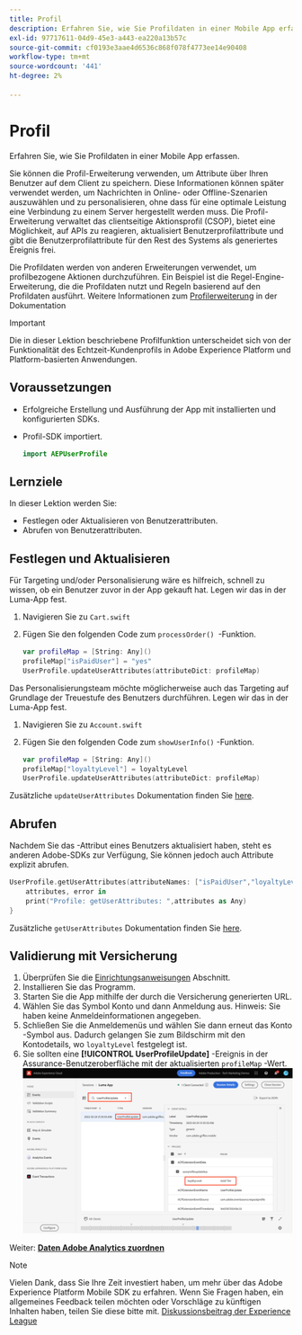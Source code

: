 ```yaml
---
title: Profil
description: Erfahren Sie, wie Sie Profildaten in einer Mobile App erfassen.
exl-id: 97717611-04d9-45e3-a443-ea220a13b57c
source-git-commit: cf0193e3aae4d6536c868f078f4773ee14e90408
workflow-type: tm+mt
source-wordcount: '441'
ht-degree: 2%

---
```


# Profil

Erfahren Sie, wie Sie Profildaten in einer Mobile App erfassen.

Sie können die Profil-Erweiterung verwenden, um Attribute über Ihren Benutzer auf dem Client zu speichern. Diese Informationen können später verwendet werden, um Nachrichten in Online- oder Offline-Szenarien auszuwählen und zu personalisieren, ohne dass für eine optimale Leistung eine Verbindung zu einem Server hergestellt werden muss. Die Profil-Erweiterung verwaltet das clientseitige Aktionsprofil (CSOP), bietet eine Möglichkeit, auf APIs zu reagieren, aktualisiert Benutzerprofilattribute und gibt die Benutzerprofilattribute für den Rest des Systems als generiertes Ereignis frei.

Die Profildaten werden von anderen Erweiterungen verwendet, um profilbezogene Aktionen durchzuführen. Ein Beispiel ist die Regel-Engine-Erweiterung, die die Profildaten nutzt und Regeln basierend auf den Profildaten ausführt. Weitere Informationen zum [Profilerweiterung](https://aep-sdks.gitbook.io/docs/foundation-extensions/profile) in der Dokumentation

>[!IMPORTANT]
>
>Die in dieser Lektion beschriebene Profilfunktion unterscheidet sich von der Funktionalität des Echtzeit-Kundenprofils in Adobe Experience Platform und Platform-basierten Anwendungen.


## Voraussetzungen

* Erfolgreiche Erstellung und Ausführung der App mit installierten und konfigurierten SDKs.
* Profil-SDK importiert.

   ```swift
   import AEPUserProfile
   ```

## Lernziele

In dieser Lektion werden Sie:

* Festlegen oder Aktualisieren von Benutzerattributen.
* Abrufen von Benutzerattributen.


## Festlegen und Aktualisieren

Für Targeting und/oder Personalisierung wäre es hilfreich, schnell zu wissen, ob ein Benutzer zuvor in der App gekauft hat. Legen wir das in der Luma-App fest.

1. Navigieren Sie zu `Cart.swift`

1. Fügen Sie den folgenden Code zum `processOrder() `-Funktion.

   ```swift
   var profileMap = [String: Any]()
   profileMap["isPaidUser"] = "yes"
   UserProfile.updateUserAttributes(attributeDict: profileMap)
   ```

Das Personalisierungsteam möchte möglicherweise auch das Targeting auf Grundlage der Treuestufe des Benutzers durchführen. Legen wir das in der Luma-App fest.

1. Navigieren Sie zu `Account.swift`

1. Fügen Sie den folgenden Code zum `showUserInfo()` -Funktion.

   ```swift
   var profileMap = [String: Any]()
   profileMap["loyaltyLevel"] = loyaltyLevel
   UserProfile.updateUserAttributes(attributeDict: profileMap)
   ```

Zusätzliche `updateUserAttributes` Dokumentation finden Sie [here](https://aep-sdks.gitbook.io/docs/foundation-extensions/profile/profile-api-references#update-user-attributes).

## Abrufen

Nachdem Sie das -Attribut eines Benutzers aktualisiert haben, steht es anderen Adobe-SDKs zur Verfügung, Sie können jedoch auch Attribute explizit abrufen.

```swift
UserProfile.getUserAttributes(attributeNames: ["isPaidUser","loyaltyLevel"]){
    attributes, error in
    print("Profile: getUserAttributes: ",attributes as Any)
}
```

Zusätzliche `getUserAttributes` Dokumentation finden Sie [here](https://aep-sdks.gitbook.io/docs/foundation-extensions/profile/profile-api-references#get-user-attributes).

## Validierung mit Versicherung

1. Überprüfen Sie die [Einrichtungsanweisungen](assurance.md) Abschnitt.
1. Installieren Sie das Programm.
1. Starten Sie die App mithilfe der durch die Versicherung generierten URL.
1. Wählen Sie das Symbol Konto und dann Anmeldung aus. Hinweis: Sie haben keine Anmeldeinformationen angegeben.
1. Schließen Sie die Anmeldemenüs und wählen Sie dann erneut das Konto -Symbol aus. Dadurch gelangen Sie zum Bildschirm mit den Kontodetails, wo `loyaltyLevel` festgelegt ist.
1. Sie sollten eine **[!UICONTROL UserProfileUpdate]** -Ereignis in der Assurance-Benutzeroberfläche mit der aktualisierten `profileMap` -Wert.
   ![Profil überprüfen](assets/mobile-profile-validate.png)

Weiter: **[Daten Adobe Analytics zuordnen](analytics.md)**

>[!NOTE]
>
>Vielen Dank, dass Sie Ihre Zeit investiert haben, um mehr über das Adobe Experience Platform Mobile SDK zu erfahren. Wenn Sie Fragen haben, ein allgemeines Feedback teilen möchten oder Vorschläge zu künftigen Inhalten haben, teilen Sie diese bitte mit. [Diskussionsbeitrag der Experience League](https://experienceleaguecommunities.adobe.com/t5/adobe-experience-platform-launch/tutorial-discussion-implement-adobe-experience-cloud-in-mobile/td-p/443796)